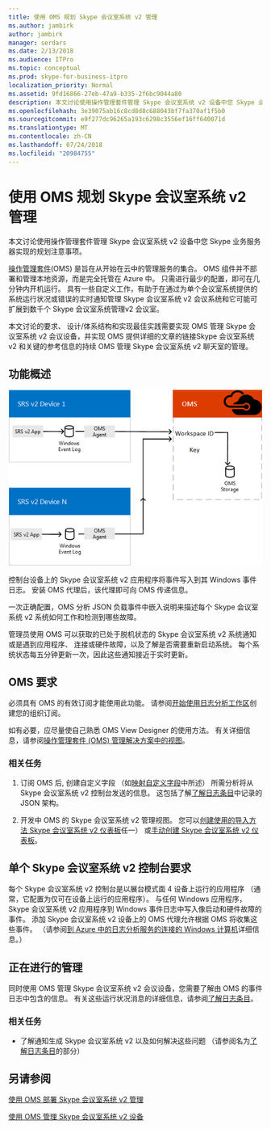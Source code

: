 ```yaml
---
title: 使用 OMS 规划 Skype 会议室系统 v2 管理
ms.author: jambirk
author: jambirk
manager: serdars
ms.date: 2/13/2018
ms.audience: ITPro
ms.topic: conceptual
ms.prod: skype-for-business-itpro
localization_priority: Normal
ms.assetid: 9fd16866-27eb-47a9-b335-2f6bc9044a80
description: 本文讨论使用操作管理套件管理 Skype 会议室系统 v2 设备中您 Skype 业务服务器实现的规划注意事项。
ms.openlocfilehash: 3e39075ab16c8cd8d8c688043bf7fa370af1f5b0
ms.sourcegitcommit: e9f277dc96265a193c6298c3556ef16ff640071d
ms.translationtype: MT
ms.contentlocale: zh-CN
ms.lasthandoff: 07/24/2018
ms.locfileid: "20984755"
---
```

# <a name="plan-skype-room-systems-v2-management-with-oms"></a>使用 OMS 规划 Skype 会议室系统 v2 管理
 
 本文讨论使用操作管理套件管理 Skype 会议室系统 v2 设备中您 Skype 业务服务器实现的规划注意事项。
  
[操作管理套件](https://docs.microsoft.com/en-us/azure/operations-management-suite/operations-management-suite-overview)(OMS) 是旨在从开始在云中的管理服务的集合。 OMS 组件并不部署和管理本地资源，而是完全托管在 Azure 中。 只需进行最少的配置，即可在几分钟内开机运行。 具有一些自定义工作，有助于在通过为单个会议室系统提供的系统运行状况或错误的实时通知管理 Skype 会议室系统 v2 会议系统和它可能可扩展到数千个 Skype 会议室系统管理v2 会议室。
  
本文讨论的要求、 设计/体系结构和实现最佳实践需要实现 OMS 管理 Skype 会议室系统 v2 会议设备，并实现 OMS 提供详细的文章的链接Skype 会议室系统 v2 和关键的参考信息的持续 OMS 管理 Skype 会议室系统 v2 聊天室的管理。 
  
## <a name="functional-overview"></a>功能概述

![使用 OMS 的 SRS 管理图表](../../media/3f2ae1b8-61ea-4cd6-afb4-4bd75ccc746a.png)
  
控制台设备上的 Skype 会议室系统 v2 应用程序将事件写入到其 Windows 事件日志。 安装 OMS 代理后，该代理即可向 OMS 传递信息。 
  
一次正确配置，OMS 分析 JSON 负载事件中嵌入说明来描述每个 Skype 会议室系统 v2 系统如何工作和检测到哪些故障。 
  
管理员使用 OMS 可以获取的已处于脱机状态的 Skype 会议室系统 v2 系统通知或是遇到应用程序、 连接或硬件故障，以及了解是否需要重新启动系统。 每个系统状态每五分钟更新一次，因此这些通知接近于实时更新。
  
## <a name="oms-requirements"></a>OMS 要求

必须具有 OMS 的有效订阅才能使用此功能。 请参阅[开始使用日志分析工作区](https://docs.microsoft.com/en-us/azure/log-analytics/log-analytics-get-started?toc=%2fazure%2foperations-management-suite%2ftoc.json)创建您的组织订阅。
  
如有必要，应尽量使自己熟悉 OMS View Designer 的使用方法。 有关详细信息，请参阅[操作管理套件 (OMS) 管理解决方案中的视图](https://docs.microsoft.com/en-us/azure/operations-management-suite/operations-management-suite-solutions-resources-views)。
  
### <a name="related-tasks"></a>相关任务

1. 订阅 OMS 后, 创建自定义字段 （如[映射自定义字段](../../deploy/deploy-clients/with-oms.md#Custom_fields)中所述） 所需分析将从 Skype 会议室系统 v2 控制台发送的信息。 这包括了解[了解日志条目](../../manage/skype-room-systems-v2/oms.md#Telemetry)中记录的 JSON 架构。
    
2. 开发中 OMS 的 Skype 会议室系统 v2 管理视图。 您可以[创建使用的导入方法 Skype 会议室系统 v2 仪表板](../../deploy/deploy-clients/with-oms.md#create-a-skype-room-systems-v2-dashboard-by-using-the-import-method)任一） 或[手动创建 Skype 会议室系统 v2 仪表板](../../deploy/deploy-clients/with-oms.md#create-a-skype-room-systems-v2-dashboard-manually)。
    
## <a name="individual-skype-room-systems-v2-console-requirements"></a>单个 Skype 会议室系统 v2 控制台要求

每个 Skype 会议室系统 v2 控制台是以展台模式面 4 设备上运行的应用程序 （通常，它配置为仅可在设备上运行的应用程序）。 与任何 Windows 应用程序，Skype 会议室系统 v2 应用程序到 Windows 事件日志中写入像启动和硬件故障的事件。 添加 Skype 会议室系统 v2 设备上的 OMS 代理允许根据 OMS 将收集这些事件。 （请参阅[到 Azure 中的日志分析服务的连接的 Windows 计算机](https://docs.microsoft.com/en-us/azure/log-analytics/log-analytics-windows-agents)详细信息。）
  
## <a name="ongoing-management"></a>正在进行的管理

同时使用 OMS 管理 Skype 会议室系统 v2 会议设备，您需要了解由 OMS 的事件日志中包含的信息。 有关这些运行状况消息的详细信息，请参阅[了解日志条目](../../manage/skype-room-systems-v2/oms.md#Telemetry)。
  
### <a name="related-tasks"></a>相关任务

- 了解通知生成 Skype 会议室系统 v2 以及如何解决这些问题 （请参阅名为[了解日志条目](../../manage/skype-room-systems-v2/oms.md#Telemetry)的部分）
    
## <a name="see-also"></a>另请参阅

[使用 OMS 部署 Skype 会议室系统 v2 管理](../../deploy/deploy-clients/with-oms.md)
  
[使用 OMS 管理 Skype 会议室系统 v2 设备](../../manage/skype-room-systems-v2/oms.md)